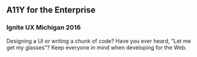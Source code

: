 ## A11Y for the Enterprise
### Ignite UX Michigan 2016

Designing a UI or writing a chunk of code? Have you ever heard, "Let me get my glasses"? Keep everyone in mind when developing for the Web.
